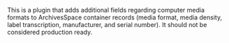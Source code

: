 This is a plugin that adds additional fields regarding computer media formats
to ArchivesSpace container records (media format, media density, label 
transcription, manufacturer, and serial number). It should not be considered
production ready.
